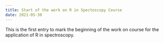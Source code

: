 ```yaml
---
title: Start of the work on R in Spectoscopy Course
date: 2021-05-30
---
```


This is the first entry to mark the beginning of the work on course for the application of R in spectroscopy.

<!--more-->

